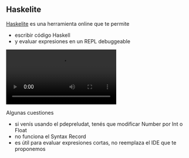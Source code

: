 
## Haskelite

[Haskelite](https://pbv.github.io/haskelite/site/index.html) es una herramienta online que te permite

- escribir código Haskell
- y evaluar expresiones en un REPL debuggeable

![Haskelite - demo](../../videos/haskell/haskelite.mov)

Algunas cuestiones

- si venís usando el pdepreludat, tenés que modificar Number por Int o Float
- no funciona el Syntax Record
- es útil para evaluar expresiones cortas, no reemplaza el IDE que te proponemos
